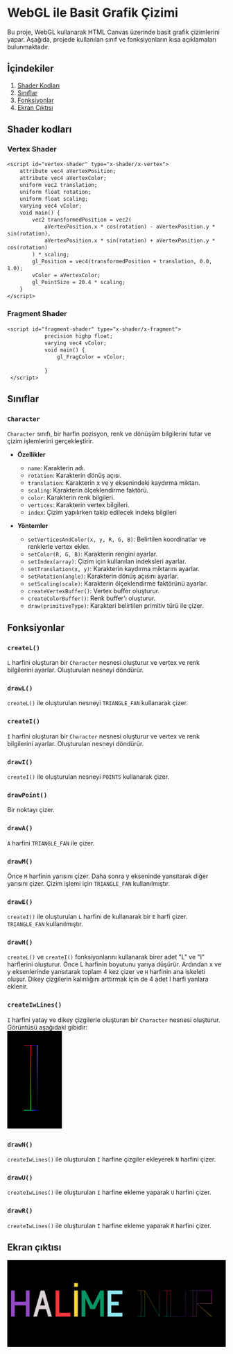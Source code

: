 # WebGL ile Basit Grafik Çizimi

Bu proje, WebGL kullanarak HTML Canvas üzerinde basit grafik çizimlerini yapar. Aşağıda, projede kullanılan sınıf ve fonksiyonların kısa açıklamaları bulunmaktadır.

## İçindekiler

1. [Shader Kodları](#shader-kodları)
2. [Sınıflar](#sınıflar)
3. [Fonksiyonlar](#fonksiyonlar)
4. [Ekran Çıktısı](#ekran-çıktısı)

## Shader kodları

### Vertex Shader

```
<script id="vertex-shader" type="x-shader/x-vertex">
    attribute vec4 aVertexPosition;
    attribute vec4 aVertexColor;
    uniform vec2 translation; 
    uniform float rotation;
    uniform float scaling; 
    varying vec4 vColor;
    void main() {
        vec2 transformedPosition = vec2(
            aVertexPosition.x * cos(rotation) - aVertexPosition.y * sin(rotation),
            aVertexPosition.x * sin(rotation) + aVertexPosition.y * cos(rotation)
        ) * scaling;
        gl_Position = vec4(transformedPosition + translation, 0.0, 1.0);
        vColor = aVertexColor;
        gl_PointSize = 20.4 * scaling;
    }
</script>
```
### Fragment Shader
```
<script id="fragment-shader" type="x-shader/x-fragment">
            precision highp float;
            varying vec4 vColor;
            void main() {
                gl_FragColor = vColor;
                
            }
 </script>
```

## Sınıflar

### `Character`

`Character` sınıfı, bir harfin pozisyon, renk ve dönüşüm bilgilerini tutar ve çizim işlemlerini gerçekleştirir.

- **Özellikler**
  - `name`: Karakterin adı.
  - `rotation`: Karakterin dönüş açısı.
  - `translation`: Karakterin x ve y eksenindeki kaydırma miktarı.
  - `scaling`: Karakterin ölçeklendirme faktörü.
  - `color`: Karakterin renk bilgileri.
  - `vertices`: Karakterin vertex bilgileri.
  - `index`: Çizim yapılırken takip edilecek indeks bilgileri

- **Yöntemler**
  - `setVerticesAndColor(x, y, R, G, B)`: Belirtilen koordinatlar ve renklerle vertex ekler.
  - `setColor(R, G, B)`: Karakterin rengini ayarlar.
  - `setIndex(array)`: Çizim için kullanılan indeksleri ayarlar.
  - `setTranslation(x, y)`: Karakterin kaydırma miktarını ayarlar.
  - `setRotation(angle)`: Karakterin dönüş açısını ayarlar.
  - `setScaling(scale)`: Karakterin ölçeklendirme faktörünü ayarlar.
  - `createVertexBuffer()`: Vertex buffer oluşturur.
  - `createColorBuffer()`: Renk buffer'ı oluşturur.
  - `draw(primitiveType)`: Karakteri belirtilen primitiv türü ile çizer.

## Fonksiyonlar

### `createL()`

`L` harfini oluşturan bir `Character` nesnesi oluşturur ve vertex ve renk bilgilerini ayarlar. Oluşturulan nesneyi döndürür.

### `drawL()`

`createL()` ile oluşturulan nesneyi `TRIANGLE_FAN` kullanarak çizer.

### `createI()`

`I` harfini oluşturan bir `Character` nesnesi oluşturur ve vertex ve renk bilgilerini ayarlar. Oluşturulan nesneyi döndürür.

### `drawI()`

`createI()` ile oluşturulan nesneyi `POINTS` kullanarak çizer.

### `drawPoint()`

Bir noktayı çizer.

### `drawA()`

`A` harfini `TRIANGLE_FAN` ile çizer.

### `drawM()`

Önce `M` harfinin yarısını çizer. Daha sonra y ekseninde yansıtarak diğer yarısını çizer. Çizim işlemi için `TRIANGLE_FAN` kullanılmıştır.

### `drawE()`

`createI()` ile oluşturulan `L` harfini de kullanarak bir `E` harfi çizer. `TRIANGLE_FAN` kullanılmıştır.

### `drawH()`

`createL()` ve `createI()` fonksiyonlarını kullanarak birer adet "L" ve "I" harflerini oluşturur. Önce L harfinin boyutunu yarıya düşürür. Ardından x ve y eksenlerinde yansıtarak toplam 4 kez çizer ve `H` harfinin ana iskeleti oluşur. Dikey çizgilerin kalınlığını arttırmak için de 4 adet I harfi yanlara eklenir.

### `createIwLines()`

`I` harfini yatay ve dikey çizgilerle oluşturan bir `Character` nesnesi oluşturur. Görüntüsü aşağıdaki gibidir:<br>
![I harfi](image.png)

### `drawN()`

`createIwLines()` ile oluşturulan `I` harfine çizgiler ekleyerek `N` harfini çizer.

### `drawU()`

`createIwLines()` ile oluşturulan `I` harfine ekleme yaparak `U` harfini çizer.

### `drawR()`

`createIwLines()` ile oluşturulan `I` harfine ekleme yaparak `R` harfini çizer.

## Ekran çıktısı
![ekran çıktısı](ekran.png)
